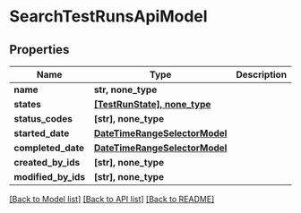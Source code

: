 # SearchTestRunsApiModel


## Properties
Name | Type | Description | Notes
------------ | ------------- | ------------- | -------------
**name** | **str, none_type** |  | [optional] 
**states** | [**[TestRunState], none_type**](TestRunState.md) |  | [optional] 
**status_codes** | **[str], none_type** |  | [optional] 
**started_date** | [**DateTimeRangeSelectorModel**](DateTimeRangeSelectorModel.md) |  | [optional] 
**completed_date** | [**DateTimeRangeSelectorModel**](DateTimeRangeSelectorModel.md) |  | [optional] 
**created_by_ids** | **[str], none_type** |  | [optional] 
**modified_by_ids** | **[str], none_type** |  | [optional] 

[[Back to Model list]](../README.md#documentation-for-models) [[Back to API list]](../README.md#documentation-for-api-endpoints) [[Back to README]](../README.md)


